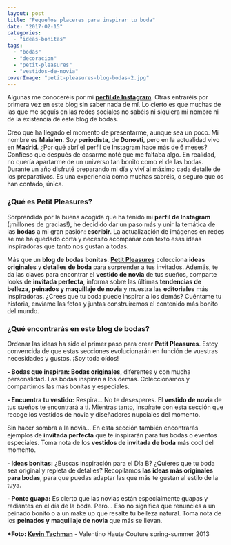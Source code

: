```yaml
---
layout: post
title: "Pequeños placeres para inspirar tu boda"
date: "2017-02-15"
categories: 
  - "ideas-bonitas"
tags: 
  - "bodas"
  - "decoracion"
  - "petit-pleasures"
  - "vestidos-de-novia"
coverImage: "petit-pleasures-blog-bodas-2.jpg"
---
```


Algunas me conoceréis por mi [**perfil de Instagram**](https://www.instagram.com/petit_pleasures_). Otras entraréis por primera vez en este blog sin saber nada de mí. Lo cierto es que muchas de las que me seguís en las redes sociales no sabéis ni siquiera mi nombre ni de la existencia de este blog de bodas.

Creo que ha llegado el momento de presentarme, aunque sea un poco. Mi nombre es **Maialen**. Soy **periodista**, de **Donosti**, pero en la actualidad vivo en **Madrid**. ¿Por qué abrí el perfil de Instagram hace más de 6 meses? Confieso que después de casarme noté que me faltaba algo. En realidad, no quería apartarme de un universo tan bonito como el de las bodas. Durante un año disfruté preparando mi día y viví al máximo cada detalle de los preparativos. Es una experiencia como muchas sabréis, o seguro que os han contado, única.

### ¿Qué es Petit Pleasures?

Sorprendida por la buena acogida que ha tenido mi **perfil de Instagram** (¡millones de gracias!), he decidido dar un paso más y unir la temática de las **bodas** a mi gran pasión: **escribir**. La actualización de imágenes en redes se me ha quedado corta y necesito acompañar con texto esas ideas inspiradoras que tanto nos gustan a todas.

Más que un **blog de bodas bonitas**. [**Petit Pleasures**](https://petitpleasures.com/) colecciona **ideas originales** y **detalles de boda** para sorprender a tus invitados. Además, te da las claves para encontrar el **vestido de novia** de tus sueños, comparte looks de **invitada perfecta**, informa sobre las últimas **tendencias de belleza**, **peinados y maquillaje de novia** y muestra las **editoriales** más inspiradoras. ¿Crees que tu boda puede inspirar a los demás? Cuéntame tu historia, envíame las fotos y juntas construiremos el contenido más bonito del mundo.

### ¿Qué encontrarás en este blog de bodas?

Ordenar las ideas ha sido el primer paso para crear **Petit Pleasures**. Estoy convencida de que estas secciones evolucionarán en función de vuestras necesidades y gustos. ¡Soy toda oídos!

**\- Bodas que inspiran: Bodas originales**, diferentes y con mucha personalidad. Las bodas inspiran a los demás. Coleccionamos y compartimos las más bonitas y especiales.

**\- Encuentra tu vestido:** Respira... No te desesperes. El **vestido de novia** de tus sueños te encontrará a ti. Mientras tanto, inspírate con esta sección que recoge los vestidos de novia y diseñadores nupciales del momento.

Sin hacer sombra a la novia... En esta sección también encontrarás ejemplos de **invitada perfecta** que te inspirarán para tus bodas o eventos especiales. Toma nota de los **vestidos de invitada de boda** más cool del momento.

**\- Ideas bonitas:** ¿Buscas inspiración para el Día B? ¿Quieres que tu boda sea original y repleta de detalles? Recopilamos **las** **ideas más originales para bodas**, para que puedas adaptar las que más te gustan al estilo de la tuya.

**\- Ponte guapa:** Es cierto que las novias están especialmente guapas y radiantes en el día de la boda. Pero... Eso no significa que renuncies a un peinado bonito o a un make up que resalte tu belleza natural. Toma nota de los **peinados y** **maquillaje de novia** que más se llevan.

**\*Foto: [Kevin Tachman](https://www.instagram.com/kevintachman/?hl=es)** - Valentino Haute Couture spring-summer 2013

